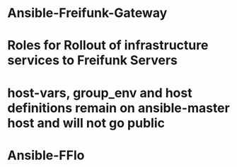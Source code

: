 # Ansible-Freifunk-Gateway
# Roles for Rollout of infrastructure services to Freifunk Servers
# host-vars, group_env and host definitions remain on ansible-master host and will not go public
# Ansible-FFlo
